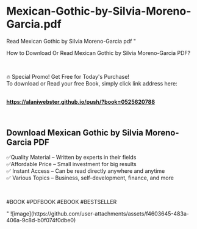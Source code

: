 # Mexican-Gothic-by-Silvia-Moreno-Garcia.pdf
Read Mexican Gothic by Silvia Moreno-Garcia pdf
"<p>How to Download Or Read Mexican Gothic by Silvia Moreno-Garcia PDF?</p>
<p>&nbsp;</p>
<p>&#128293;  Special Promo! Get Free for Today's Purchase!<br />To download or Read your free Book, simply click link address here:&nbsp;<br />&nbsp;</p>
<p><a href=""https://alaniwebster.github.io/push/?book=0525620788""><strong>https://alaniwebster.github.io/push/?book=0525620788</strong></a></p>
<p>&nbsp;</p>
<h2>Download Mexican Gothic by Silvia Moreno-Garcia PDF</h2>
<p>&#x2705;Quality Material &ndash; Written by experts in their fields<br />&#x2705;Affordable Price &ndash; Small investment for big results<br />&#x2705; Instant Access &ndash; Can be read directly anywhere and anytime<br />&#x2705; Various Topics &ndash; Business, self-development, finance, and more</p>
<p>&nbsp;</p>
<p>#BOOK #PDFBOOK #EBOOK #BESTSELLER</p>
"
![image](https://github.com/user-attachments/assets/f4603645-483a-406a-9c8d-b0f074f0dbe0)
